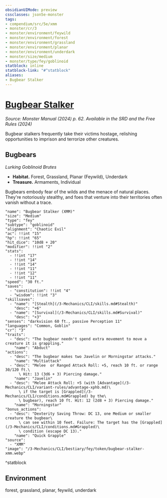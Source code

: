 ```yaml
---
obsidianUIMode: preview
cssclasses: json5e-monster
tags:
- compendium/src/5e/xmm
- monster/cr/3
- monster/environment/feywild
- monster/environment/forest
- monster/environment/grassland
- monster/environment/planar
- monster/environment/underdark
- monster/size/medium
- monster/type/fey/goblinoid
statblock: inline
statblock-link: "#^statblock"
aliases:
- Bugbear Stalker
---
```

# [Bugbear Stalker](3-Mechanics\CLI\bestiary\fey/bugbear-stalker-xmm.md)
*Source: Monster Manual (2024) p. 62. Available in the <span title='Systems Reference Document (5.2)'>SRD</span> and the Free Rules (2024)*  

Bugbear stalkers frequently take their victims hostage, relishing opportunities to imprison and terrorize other creatures.

## Bugbears

*Lurking Goblinoid Brutes*

- **Habitat.** Forest, Grassland, Planar (Feywild), Underdark  
- **Treasure.** Armaments, Individual  

Bugbears embody fear of the wilds and the menace of natural places. They're notoriously stealthy, and foes that venture into their territories often vanish without a trace.

```statblock
"name": "Bugbear Stalker (XMM)"
"size": "Medium"
"type": "fey"
"subtype": "goblinoid"
"alignment": "Chaotic Evil"
"ac": !!int "15"
"hp": !!int "65"
"hit_dice": "10d8 + 20"
"modifier": !!int "2"
"stats":
  - !!int "17"
  - !!int "14"
  - !!int "14"
  - !!int "11"
  - !!int "12"
  - !!int "11"
"speed": "30 ft."
"saves":
  - "constitution": !!int "4"
  - "wisdom": !!int "3"
"skillsaves":
  - "name": "[Stealth](/3-Mechanics/CLI/skills.md#Stealth)"
    "desc": "+6"
  - "name": "[Survival](/3-Mechanics/CLI/skills.md#Survival)"
    "desc": "+3"
"senses": "darkvision 60 ft., passive Perception 11"
"languages": "Common, Goblin"
"cr": "3"
"traits":
  - "desc": "The bugbear needn't spend extra movement to move a creature it is grappling."
    "name": "Abduct"
"actions":
  - "desc": "The bugbear makes two Javelin or Morningstar attacks."
    "name": "Multiattack"
  - "desc": "Melee  or Ranged Attack Roll: +5, reach 10 ft. or range 30/120 ft.\
      \ Hit: 13 (3d6 + 3) Piercing damage."
    "name": "Javelin"
  - "desc": "Melee Attack Roll: +5 (with [Advantage](/3-Mechanics/CLI/variant-rules/advantage-xphb.md)\
      \ if the target is [Grappled](/3-Mechanics/CLI/conditions.md#Grappled) by the\
      \ bugbear), reach 10 ft. Hit: 12 (2d8 + 3) Piercing damage."
    "name": "Morningstar"
"bonus_actions":
  - "desc": "Dexterity Saving Throw: DC 13, one Medium or smaller creature the bugbear\
      \ can see within 10 feet. Failure: The target has the [Grappled](/3-Mechanics/CLI/conditions.md#Grappled)\
      \ condition (escape DC 13)."
    "name": "Quick Grapple"
"source":
  - "XMM"
"image": "/3-Mechanics/CLI/bestiary/fey/token/bugbear-stalker-xmm.webp"
```
^statblock

## Environment

forest, grassland, planar, feywild, underdark